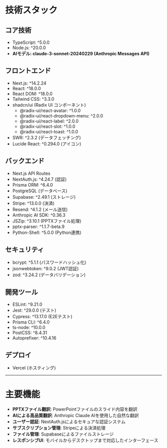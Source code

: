 # 技術スタック

## コア技術
- TypeScript: ^5.0.0
- Node.js: ^20.0.0  
- **AIモデル: claude-3-sonnet-20240229 (Anthropic Messages API)**

## フロントエンド
- Next.js: ^14.2.24
- React: ^18.0.0
- React DOM: ^18.0.0
- Tailwind CSS: ^3.3.0
- shadcn/ui (Radix UI コンポーネント)
  - @radix-ui/react-avatar: ^1.0.0
  - @radix-ui/react-dropdown-menu: ^2.0.0
  - @radix-ui/react-label: ^2.0.0
  - @radix-ui/react-slot: ^1.0.0
  - @radix-ui/react-toast: ^1.0.0
- SWR: ^2.3.2 (データフェッチング)
- Lucide React: ^0.294.0 (アイコン)

## バックエンド
- Next.js API Routes
- NextAuth.js: ^4.24.7 (認証)
- Prisma ORM: ^6.4.0
- PostgreSQL (データベース)
- Supabase: ^2.49.1 (ストレージ)
- Stripe: ^13.0.0 (決済)
- Resend: ^4.1.2 (メール送信)
- Anthropic AI SDK: ^0.36.3
- JSZip: ^3.10.1 (PPTXファイル処理)
- pptx-parser: ^1.1.7-beta.9
- Python-Shell: ^5.0.0 (Python連携)

## セキュリティ
- bcrypt: ^5.1.1 (パスワードハッシュ化)
- jsonwebtoken: ^9.0.2 (JWT認証)
- zod: ^3.24.2 (データバリデーション)

## 開発ツール
- ESLint: ^9.21.0
- Jest: ^29.0.0 (テスト)
- Cypress: ^13.17.0 (E2Eテスト)
- Prisma CLI: ^6.4.0
- ts-node: ^10.0.0
- PostCSS: ^8.4.31
- Autoprefixer: ^10.4.16

## デプロイ
- Vercel (ホスティング)

---

# 主要機能
- **PPTXファイル翻訳**: PowerPointファイルのスライド内容を翻訳
- **AIによる高品質翻訳**: Anthropic Claude AIを使用した自然な翻訳
- **ユーザー認証**: NextAuth.jsによるセキュアな認証システム
- **サブスクリプション管理**: Stripeによる決済処理
- **ファイル管理**: Supabaseによるファイルストレージ
- **レスポンシブUI**: モバイルからデスクトップまで対応したインターフェース
